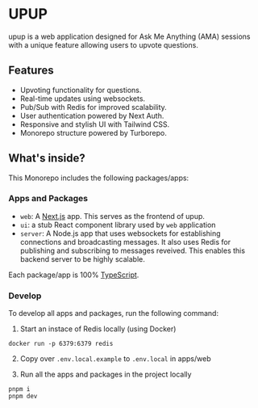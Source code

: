 # UPUP

upup is a web application designed for Ask Me Anything (AMA) sessions with a unique feature allowing users to upvote questions.

## Features

- Upvoting functionality for questions.
- Real-time updates using websockets.
- Pub/Sub with Redis for improved scalability.
- User authentication powered by Next Auth.
- Responsive and stylish UI with Tailwind CSS.
- Monorepo structure powered by Turborepo.

## What's inside?

This Monorepo includes the following packages/apps:

### Apps and Packages

- `web`: A [Next.js](https://nextjs.org/) app. This serves as the frontend of upup.
- `ui`: a stub React component library used by `web` application
- `server`: A Node.js app that uses websockets for establishing connections and broadcasting messages. It also uses Redis for publishing and subscribing to messages reveived. This enables this backend server to be highly scalable.

Each package/app is 100% [TypeScript](https://www.typescriptlang.org/).

### Develop

To develop all apps and packages, run the following command:

1. Start an instace of Redis locally (using Docker)

```
docker run -p 6379:6379 redis
```

2. Copy over `.env.local.example` to `.env.local` in apps/web

3. Run all the apps and packages in the project locally

```
pnpm i
pnpm dev
```
